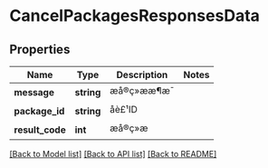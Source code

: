 # CancelPackagesResponsesData

## Properties
Name | Type | Description | Notes
------------ | ------------- | ------------- | -------------
**message** | **string** | æå®ç»ææ¶æ¯ | 
**package_id** | **string** | åè£¹ID | 
**result_code** | **int** | æå®ç»æ | 

[[Back to Model list]](../README.md#documentation-for-models) [[Back to API list]](../README.md#documentation-for-api-endpoints) [[Back to README]](../README.md)


